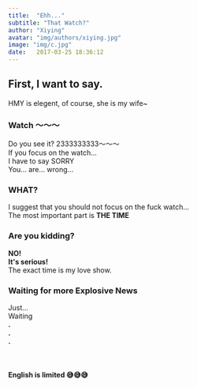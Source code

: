 ```yaml
---
title:  "Ehh..."
subtitle: "That Watch?"
author: "Xiying"
avatar: "img/authors/xiying.jpg"
image: "img/c.jpg"
date:   2017-03-25 18:36:12
---
```


## First, I want to say.
HMY is elegent, of course, she is my wife~

### Watch ～～～
Do you see it? 2333333333～～～  
If you focus on the watch...  
I have to say SORRY  
You... are... wrong...  

### WHAT?
I suggest that you should not focus on the fuck watch...  
The most important part is __THE TIME__

### Are you kidding?
__NO!  
It's serious!__  
The exact time is my love show.

### Waiting for more Explosive News
Just...   
Waiting  
__.__  
__.__    
__.__  
<br />  
<br />
__English is limited 😅😅😅__